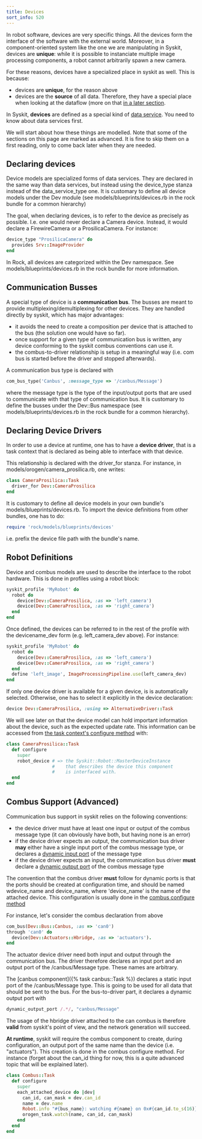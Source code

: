```yaml
---
title: Devices
sort_info: 520
---
```


In robot software, devices are very specific things. All the devices form the
interface of the software with the external world. Moreover, in a
component-oriented system like the one we are manipulating in Syskit, devices
are __unique__: while it is possible to instanciate multiple image processing
components, a robot cannot arbitrarily spawn a new camera.

For these reasons, devices have a specialized place in syskit as well. This
is because:

 * devices are __unique__, for the reason above
 * devices are the __source__ of all data. Therefore, they have a
   special place when looking at the dataflow (more on that [in a later
   section](dataflow_dynamics.html).

In Syskit, __devices__ are defined as a special kind of [data
service](data_services.html). You need to know about data services first.

We will start about how these things are modelled. Note that some of the
sections on this page are marked as advanced. It is fine to skip them on a first
reading, only to come back later when they are needed.

Declaring devices
-----------------
Device models are specialized forms of data services. They are declared in the
same way than data services, but instead using the device_type stanza instead of
the data_service_type one. It is customary to define all device models under the
Dev module (see models/blueprints/devices.rb in the rock bundle for a common
hierarchy)

The goal, when declaring devices, is to refer to the device as precisely as
possible. I.e. one would never declare a Camera device. Instead, it would
declare a FirewireCamera or a ProsilicaCamera. For instance:

~~~ ruby
device_type "ProsilicaCamera" do
  provides Srv::ImageProvider
end
~~~

In Rock, all devices are categorized within the Dev namespace. See
models/blueprints/devices.rb in the rock bundle for more information.

Communication Busses
--------------------
A special type of device is a __communication bus__. The busses are meant to
provide multiplexing/demultiplexing for other devices. They are handled directly
by syskit, which has major advantages:

 * it avoids the need to create a composition per device that is attached to the
   bus (the solution one would have so far).
 * once support for a given type of communication bus is written, any device
   conforming to the syskit combus conventions can use it.
 * the combus-to-driver relationship is setup in a meaningful way (i.e. com bus
   is started before the driver and stopped afterwards).

A communication bus type is declared with

~~~ ruby
com_bus_type('Canbus', :message_type => '/canbus/Message')
~~~

where the message type is the type of the input/output ports that are used to
communicate with that type of communication bus. It is customary to define the
busses under the Dev::Bus namespace (see models/blueprints/devices.rb in the
rock bundle for a common hierarchy).

Declaring Device Drivers
------------------------
In order to use a device at runtime, one has to have a __device driver__, that
is a task context that is declared as being able to interface with that device.

This relationship is declared with the driver_for stanza. For instance, in
models/orogen/camera_prosilica.rb, one writes:

~~~ ruby
class CameraProsilica::Task
  driver_for Dev::CameraProsilica
end
~~~

It is customary to define all device models in your own bundle's
models/blueprints/devices.rb. To import the device definitions from other
bundles, one has to do:

~~~ ruby
require 'rock/models/blueprints/devices'
~~~

i.e. prefix the device file path with the bundle's name.

Robot Definitions
-----------------
Device and combus models are used to describe the interface to the robot
hardware. This is done in profiles using a robot block:

~~~ ruby
syskit_profile 'MyRobot' do
  robot do
    device(Dev::CameraProsilica, :as => 'left_camera')
    device(Dev::CameraProsilica, :as => 'right_camera')
  end
end
~~~

Once defined, the devices can be referred to in the rest of the profile with the
devicename_dev form (e.g. left_camera_dev above). For instance:

~~~ ruby
syskit_profile 'MyRobot' do
  robot do
    device(Dev::CameraProsilica, :as => 'left_camera')
    device(Dev::CameraProsilica, :as => 'right_camera')
  end
  define 'left_image', ImageProcessingPipeline.use(left_camera_dev)
end
~~~

If only one device driver is available for a given device, is is automatically
selected. Otherwise, one has to select it explicitly in the device declaration:

~~~ ruby
device Dev::CameraProsilica, :using => AlternativeDriver::Task
~~~

We will see later on that the device model can hold important information about
the device, such as the expected update rate. This information can be accessed
from [the task context's configure method](task_contexts.html#extend) with:

~~~ ruby
class CameraProsilica::Task
  def configure
    super
    robot_device # => the Syskit::Robot::MasterDeviceInstance
                 #    that describes the device this component
                 #    is interfaced with.
  end
end
~~~

Combus Support __(Advanced)__
--------------
Communication bus support in syskit relies on the following conventions:

 * the device driver must have at least one input or output of the combus
   message type (it can obviously have both, but having none is an error)
 * if the device driver expects an output, the communication bus driver __may__
   either have a single input port of the combus message type, or declares a
   [dynamic input port](../orogen/task_interface.html#dynamic-ports) of the
   message type
 * if the device driver expects an input, the communication bus driver __must__
   declare a [dynamic output port](../orogen/task_interface.html#dynamic-ports)
   of the combus message type

The convention that the combus driver __must__ follow for dynamic ports is that
the ports should be created at configuration time, and should be named
wdevice_name and device_name, where 'device_name' is the name of the attached
device. This configuration is usually done in the [combus configure
method](task_contexts.html#extend)

For instance, let's consider the combus declaration from above

~~~ ruby
com_bus(Dev::Bus::Canbus, :as => 'can0')
through 'can0' do
  device(Dev::Actuators::Hbridge, :as => 'actuators').
end
~~~

The actuator device driver need both input and output through the communication
bus. The driver therefore declares an input port and an output port of the
/canbus/Message type. These names are arbitrary.

The [canbus component]({% task canbus::Task %}) declares a static input port
of the /canbus/Message type. This is going to be used for all data that should
be sent to the bus. For the bus-to-driver part, it declares a dynamic output
port with

~~~ ruby
dynamic_output_port /.*/, "canbus/Message"
~~~

The usage of the hbridge driver attached to the can combus is therefore
__valid__ from syskit's point of view, and the network generation will
succeed. 

__At runtime__, syskit will require the combus component to create, during
configuration, an output port of the same name than the device (i.e.
"actuators"). This creation is done in the combus configure method. For instance
(forget about the can_id thing for now, this is a quite advanced topic that will
be explained later).

~~~ ruby
class Combus::Task
  def configure
    super
    each_attached_device do |dev|
      can_id, can_mask = dev.can_id
      name = dev.name
      Robot.info "#{bus_name}: watching #{name} on 0x#{can_id.to_s(16)}/#{can_mask.to_s(16)}"
      orogen_task.watch(name, can_id, can_mask)
    end
  end
end
~~~

